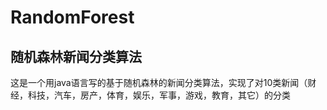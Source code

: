 # RandomForest
## 随机森林新闻分类算法

这是一个用java语言写的基于随机森林的新闻分类算法，实现了对10类新闻（财经，科技，汽车，房产，体育，娱乐，军事，游戏，教育，其它）的分类




